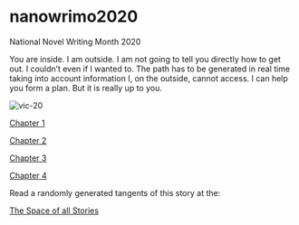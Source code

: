 # nanowrimo2020
National Novel Writing Month 2020



You are inside.  I am outside.
I am not going to tell you directly how to get out. I couldn’t even if I wanted to.  The path has to be generated in real time taking into account information I, on the outside, cannot access.  I can help you form a plan. But it is really up to you.

![vic-20](http://www.oldcomputers.net/pics/vic20.jpg)

[Chapter 1](chapter-1.md)

[Chapter 2](chapter-2.md)

[Chapter 3](chapter-3.md)

[Chapter 4](chapter-4.md)

Read a randomly generated tangents of this story at the:

[The Space of all Stories](https://greggelong.github.io/story-space/)

